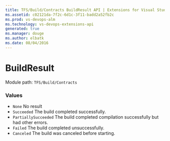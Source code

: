 ```yaml
---
title: TFS/Build/Contracts BuildResult API | Extensions for Visual Studio Team Services
ms.assetid: c02121da-7f2c-6d1c-3f11-badd2a52fb2c
ms.prod: vs-devops-alm
ms.technology: vs-devops-extensions-api
generated: true
ms.manager: douge
ms.author: elbatk
ms.date: 08/04/2016
---
```


# BuildResult

Module path: `TFS/Build/Contracts`

### Values

* `None` No result
* `Succeeded` The build completed successfully.
* `PartiallySucceeded` The build completed compilation successfully but had other errors.
* `Failed` The build completed unsuccessfully.
* `Canceled` The build was canceled before starting.
